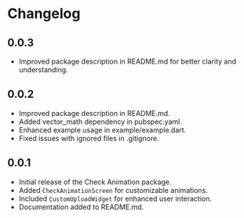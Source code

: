 # Changelog

## 0.0.3
- Improved package description in README.md for better clarity and understanding.

## 0.0.2
- Improved package description in README.md.
- Added vector_math dependency in pubspec.yaml.
- Enhanced example usage in example/example.dart.
- Fixed issues with ignored files in .gitignore.

## 0.0.1
- Initial release of the Check Animation package.
- Added `CheckAnimationScreen` for customizable animations.
- Included `CustomUploadWidget` for enhanced user interaction.
- Documentation added to README.md.
